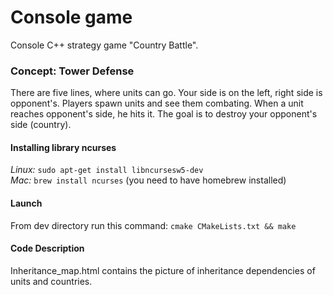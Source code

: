 # Console game
Console C++ strategy game "Country Battle".

### Concept: Tower Defense
There are five lines, where units can go. Your side is on the left, right side is opponent's. Players spawn units and see them combating. When a unit reaches opponent's side, he hits it. The goal is to destroy your opponent's side (country).

#### Installing library ncurses
*Linux:* `sudo apt-get install libncursesw5-dev` \
*Mac:* `brew install ncurses` (you need to have homebrew installed)

#### Launch 
From dev directory run this command: `cmake CMakeLists.txt && make`

#### Code Description
Inheritance_map.html contains the picture of inheritance dependencies of units and countries.
